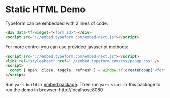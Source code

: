 # Static HTML Demo

Typeform can be embedded with 2 lines of code:

```html
<div data-tf-widget="<form id>"></div>
<script src="://embed.typeform.com/embed-next.js"></script>
```

For more control you can use provided javascript methods:

```html
<script src="://embed.typeform.com/embed-next.js"></script>
<link rel="stylesheet" href="://embed.typeform.com/css/popup.css" />
<script>
  const { open, close, toggle, refresh } = window.tf.createPopup("<form id>");
</script>
```

Run `yarn build` in [embed package](../embed). Then run `yarn start` in this package to run the demo in browser: http://localhost:8080
